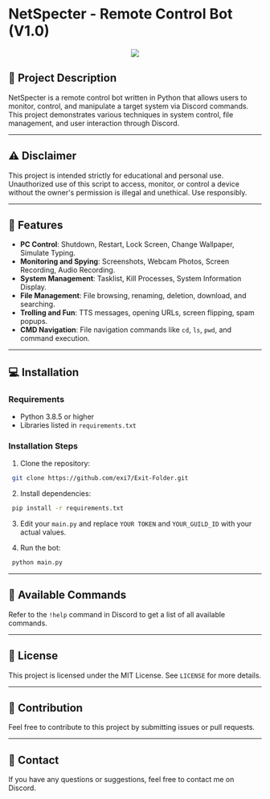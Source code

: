 # **NetSpecter - Remote Control Bot (V1.0)**

<p align="center">
  <img src="https://media-hosting.imagekit.io//39b5f3c76735404a/Capture%20d%E2%80%99%C3%A9cran%202025-03-19%20091944.png?Expires=1836980599&Key-Pair-Id=K2ZIVPTIP2VGHC&Signature=CnKYx1q-cUmyKZGjHX4nxp4GDzM5XFBa0ZIlDehg2Tv1IdvEcCU3kvZJVJqAucHFlbZFkEKK0YrxNxUwVwvzAOVbwg5cPUnt~AyWO7HMVWJozomP-xkXvA9Q~zXIuP-6UCqptv~0tsXLgPvTWwCvfPwYNPIByTa2SE5fCP-aOWPkW7ulBQYIPThn7MA6Osfo2Icyc507c2syQNpWWyOJqFfA8IGRfxs0r15sMCq0Md6ynWEpTMxi4mZy5wovvy1qM-CTRu0PMqUk1vA1HdtAL-cleAMcohZD8y8T-~cP64QH-NB8FEhR3fd2QFTSxjzYJ~dDvHSZiSHRUxD3ah~5Cw__">
</p>

## 📖 Project Description

NetSpecter is a remote control bot written in Python that allows users to monitor, control, and manipulate a target system via Discord commands. This project demonstrates various techniques in system control, file management, and user interaction through Discord.

---

## ⚠️ Disclaimer

This project is intended strictly for educational and personal use. Unauthorized use of this script to access, monitor, or control a device without the owner's permission is illegal and unethical. Use responsibly.

---

## 📜 Features
- **PC Control**: Shutdown, Restart, Lock Screen, Change Wallpaper, Simulate Typing.
- **Monitoring and Spying**: Screenshots, Webcam Photos, Screen Recording, Audio Recording.
- **System Management**: Tasklist, Kill Processes, System Information Display.
- **File Management**: File browsing, renaming, deletion, download, and searching.
- **Trolling and Fun**: TTS messages, opening URLs, screen flipping, spam popups.
- **CMD Navigation**: File navigation commands like `cd`, `ls`, `pwd`, and command execution.

---

## 💻 Installation
### Requirements
- Python 3.8.5 or higher
- Libraries listed in `requirements.txt`

### Installation Steps
1. Clone the repository:
```bash
 git clone https://github.com/exi7/Exit-Folder.git
```
2. Install dependencies:
```bash
 pip install -r requirements.txt
```
3. Edit your `main.py` and replace `YOUR TOKEN` and `YOUR_GUILD_ID` with your actual values.

4. Run the bot:
```bash
 python main.py
```

---

## 📜 Available Commands
Refer to the `!help` command in Discord to get a list of all available commands.

---

## 📄 License
This project is licensed under the MIT License. See `LICENSE` for more details.

---

## 🤝 Contribution
Feel free to contribute to this project by submitting issues or pull requests.

---

## 📧 Contact
If you have any questions or suggestions, feel free to contact me on Discord.

